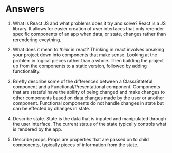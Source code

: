 # Answers

1.  What is React JS and what problems does it try and solve?
    React is a JS library. It allows for easier creation of user interfaces that only rerender specific components of an app when data, or state, changes rather than rerendering eveything.

2.  What does it mean to _think_ in react?
    Thinking in react involves breaking your project down into components that make sense. Looking at the problem in logical pieces rather than a whole. Then building the project up from the components to a static version, followed by adding functionality.

3.  Briefly describe some of the differences between a Class/Stateful component and a Functional/Presentational component.
    Components that are stateful have the ability of being changed and make changes to other components based on data changes made by the user or another component. Functional components do not handle changes in state but can be effected by changes in state.

4.  Describe state.
    State is the data that is inputed and manipulated through the user interface. The current status of the state typically controls what is rendered by the app.

5.  Describe props.
    Props are properties that are passed on to child components, typically pieces of information from the state.